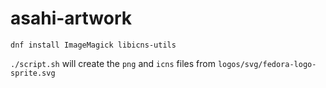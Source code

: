 # asahi-artwork
```dnf install ImageMagick libicns-utils```


`./script.sh` will create the `png` and `icns` files from `logos/svg/fedora-logo-sprite.svg`
